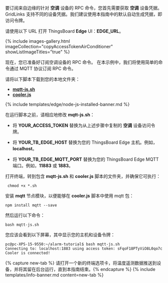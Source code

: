 要订阅来自边缘的针对 **空调** 设备的 RPC 命令，您首先需要获取 **空调** 设备凭据。
GridLinks 支持不同的设备凭据。我们建议使用本指南中的默认自动生成凭据，即访问令牌。

请使用以下 URL 打开 ThingsBoard **Edge** UI：**EDGE_URL**。

{% include images-gallery.html imageCollection="copyAccessTokenAirConditioner" showListImageTitles="true" %}

现在，您已准备好订阅空调设备的 RPC 命令。
在本示例中，我们将使用简单的命令通过 MQTT 协议订阅 RPC 命令。

请将以下脚本下载到您的本地文件夹：
- [**mqtt-js.sh**](/docs/edge/use-cases/resources/manage-alarms-rpc-requests/mqtt-js.sh)
- [**cooler.js**](/docs/edge/use-cases/resources/manage-alarms-rpc-requests/cooler.js)

{% include templates/edge/node-js-installed-banner.md %}

在运行脚本之前，请相应地修改 **mqtt-js.sh**：

- 将 **YOUR_ACCESS_TOKEN** 替换为从上述步骤中复制的 **空调** 设备访问令牌。

- 将 **YOUR_TB_EDGE_HOST** 替换为您的 ThingsBoard Edge 主机。例如，**localhost**。

- 将 **YOUR_TB_EDGE_MQTT_PORT** 替换为您的 ThingsBoard Edge MQTT 端口。例如，**11883** 或 **1883**。

打开终端，转到包含 **mqtt-js.sh** 和 **cooler.js** 脚本的文件夹，并确保它可执行：
```shell
 chmod +x *.sh
```

安装 **mqtt** 节点模块，以便能够在 **cooler.js** 脚本中使用 mqtt 包：
```shell
npm install mqtt --save
```

然后运行以下命令：
```shell
bash mqtt-js.sh
```

您应该会看到以下屏幕，其中显示您的主机和设备令牌：

```shell
pc@pc-XPS-15-9550:~/alarm-tutorial$ bash mqtt-js.sh
Connecting to: localhost:1883 using access token: sFqoF18PTyViO8L0qo7c
Cooler is connected!
```

{% capture new-tab %}
请打开一个新的终端选项卡，将温度遥测数据推送到设备，并将其留在后台运行，直到本指南结束。{% endcapture %}
{% include templates/info-banner.md content=new-tab %}